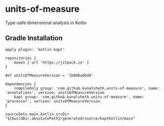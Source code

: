 # units-of-measure
Type-safe dimensional analysis in Kotlin

## Gradle Installation
```
apply plugin: 'kotlin-kapt'

repositories {
    maven { url 'https://jitpack.io' }
}

def unitsOfMeasureVersion = '1b9d6adbdd'

dependencies {
    compileOnly group: 'com.github.kunalsheth.units-of-measure', name: 'annotations', version: unitsOfMeasureVersion
    kapt group: 'com.github.kunalsheth.units-of-measure', name: 'processor', version: unitsOfMeasureVersion
}

sourceSets.main.kotlin.srcDir "${buildDir.absolutePath}/generated/source/kaptKotlin/main"
```
